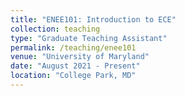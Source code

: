 ```yaml
---
title: "ENEE101: Introduction to ECE"
collection: teaching
type: "Graduate Teaching Assistant"
permalink: /teaching/enee101
venue: "University of Maryland"
date: "August 2021 - Present"
location: "College Park, MD"
---
```


